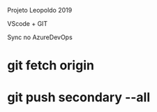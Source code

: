 Projeto Leopoldo 2019

VScode + GIT

Sync no AzureDevOps

# git fetch origin
# git push secondary --all